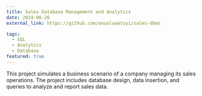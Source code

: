 ```yaml
---
title: Sales Database Management and Analytics
date: 2024-06-26
external_link: https://github.com/anuoluwatuyi/sales-dbms

tags:
  - SQL
  - Analytics
  - Database
featured: true
---
```


This project simulates a business scenario of a company managing its sales operations. The project includes database design, data insertion, and queries to analyze and report sales data.

<!--more-->